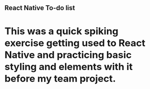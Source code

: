 **<h2>React Native To-do list<h2>**

This was a quick spiking exercise getting used to React Native and practicing basic styling and elements with it before my team project.

